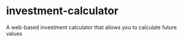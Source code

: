 # investment-calculator
A web-based investment calculator that allows you to calculate future values
